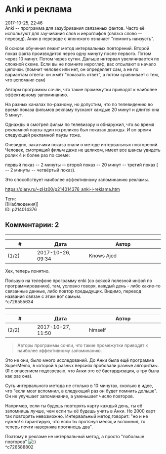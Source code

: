 Anki и реклама
==============

  
2017-10-25, 22:46  
 Anki -- программа для зазубривания связанных фактов. Часто её используют для заучивания слов и иероглифов (связка слово -- перевод). Анки в переводе с японского означает "помнить наизусть".   
   
 В основе обучения лежит метод интервальных повторений. Второй показ факта производится через одну минуту после первого. Потом через 10 минут. Потом через сутки. Дальше интервал увеличивается по сложной схеме. Если вы не помните иероглиф, вас отсылают в начало цепочки. (помнит человек или нет, он определяет сам, а не по вариантам ответа: он жмёт "показать ответ", а потом сравнивает с тем, что вспомнил сам)   
   
 Авторы программы сочли, что такие промежутки приводят к наиболее эффективному запоминанию.   
   
 На разных каналах по-разному, но допустим, что по телевидению во время показа фильмов рекламу пускают каждые 20 минут и длится она 5 минут.   
   
 Однажды я смотрел фильм по телевизору и обнаружил, что во время рекламной паузы один из роликов был показан дважды. И во время следующей рекламной паузы тоже.   
   
 Очевидно, заказчики показа знали о методе интервальных повторений. Человек, смотрящий фильм даже не целиком, имеет все шансы увидеть ролик 4 и более раз по схеме:   
   
 первый показ -- 2 минуты -- второй показ -- 20 минут -- третий показ ( -- 2 минуты -- четвёртый показ).   
   
 Это способствует наиболее эффективному запоминанию рекламы.   
  
<https://diary.ru/~zHz00/p214014376_anki-i-reklama.htm>  
  
Теги:  
[[Наблюдения]]  
ID: p214014376  


Комментарии: 2
--------------

  


---



|         #         |              Дата              |                     Автор                     |           ID           |
| --- | --- | --- | --- |
| (1/2) | 2017-10-26, 09:34 | Knows Ajed | c726555634 |

  
 Хех, теперь понятно.   
   
 Пользую на телефоне программу enki (со всякой полезной инфой по программированию), там, условно говоря, каждый день - либо какие-то связанные данные, либо повтор предыдущих. Видимо, перевод названия связан с этим вот самым.   
 ^c726555634

---



|         #         |              Дата              |                     Автор                     |           ID           |
| --- | --- | --- | --- |
| (2/2) | 2017-10-27, 11:50 | himself | c726588802 |

  
 > Авторы программы сочли, что такие промежутки приводят к наиболее эффективному запоминанию.   
   
 Это не они, было много исследований. До Анки была ещё программа SuperMemo, в которой в разных версиях пробовали разные алгоритмы. (Я с опасением подозреваю, что Анки это её бастардизация, а тру была как раз она).   
   
 Суть интервального метода не столько в 10 минутах, сколько в идее, что "если мозг вспомнил, в следующий раз он будет помнить дольше". Он не улучшает запоминание, а уменьшает число повторов.   
   
 Например, если ты будешь повторять карту каждый день, ты её запомнишь лучше, чем если ты её будешь учить в Анки. Но 2000 карт так повторять невозможно. Интервальный метод говорит: "но и не нужно! я гарантирую, что если ты протянул месяц и вспомнил, то теперь почти наверняка протянешь два".   
   
 Поэтому в рекламе не интервальный метод, а просто "побольше повторов" ![:)](http://static.diary.ru/picture/3.gif)   
 ^c726588802